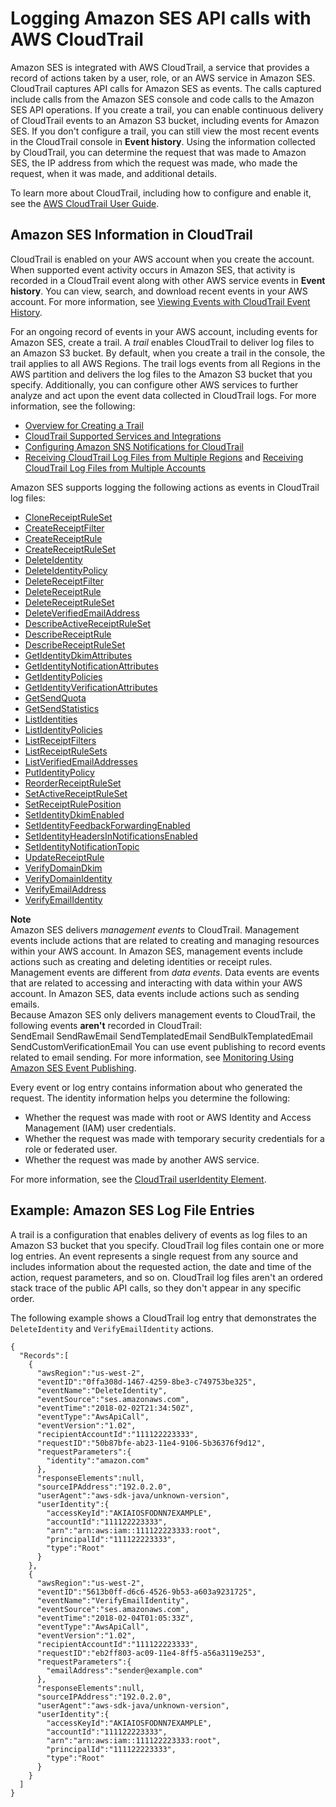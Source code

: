 # Logging Amazon SES API calls with AWS CloudTrail<a name="logging-using-cloudtrail"></a>

Amazon SES is integrated with AWS CloudTrail, a service that provides a record of actions taken by a user, role, or an AWS service in Amazon SES\. CloudTrail captures API calls for Amazon SES as events\. The calls captured include calls from the Amazon SES console and code calls to the Amazon SES API operations\. If you create a trail, you can enable continuous delivery of CloudTrail events to an Amazon S3 bucket, including events for Amazon SES\. If you don't configure a trail, you can still view the most recent events in the CloudTrail console in **Event history**\. Using the information collected by CloudTrail, you can determine the request that was made to Amazon SES, the IP address from which the request was made, who made the request, when it was made, and additional details\. 

To learn more about CloudTrail, including how to configure and enable it, see the [AWS CloudTrail User Guide](https://docs.aws.amazon.com/awscloudtrail/latest/userguide/)\.

## Amazon SES Information in CloudTrail<a name="service-name-info-in-cloudtrail"></a>

CloudTrail is enabled on your AWS account when you create the account\. When supported event activity occurs in Amazon SES, that activity is recorded in a CloudTrail event along with other AWS service events in **Event history**\. You can view, search, and download recent events in your AWS account\. For more information, see [Viewing Events with CloudTrail Event History](https://docs.aws.amazon.com/awscloudtrail/latest/userguide/view-cloudtrail-events.html)\. 

For an ongoing record of events in your AWS account, including events for Amazon SES, create a trail\. A *trail* enables CloudTrail to deliver log files to an Amazon S3 bucket\. By default, when you create a trail in the console, the trail applies to all AWS Regions\. The trail logs events from all Regions in the AWS partition and delivers the log files to the Amazon S3 bucket that you specify\. Additionally, you can configure other AWS services to further analyze and act upon the event data collected in CloudTrail logs\. For more information, see the following: 
+ [Overview for Creating a Trail](https://docs.aws.amazon.com/awscloudtrail/latest/userguide/cloudtrail-create-and-update-a-trail.html)
+ [CloudTrail Supported Services and Integrations](https://docs.aws.amazon.com/awscloudtrail/latest/userguide/cloudtrail-aws-service-specific-topics.html#cloudtrail-aws-service-specific-topics-integrations)
+ [Configuring Amazon SNS Notifications for CloudTrail](https://docs.aws.amazon.com/awscloudtrail/latest/userguide/getting_notifications_top_level.html)
+ [Receiving CloudTrail Log Files from Multiple Regions](https://docs.aws.amazon.com/awscloudtrail/latest/userguide/receive-cloudtrail-log-files-from-multiple-regions.html) and [Receiving CloudTrail Log Files from Multiple Accounts](https://docs.aws.amazon.com/awscloudtrail/latest/userguide/cloudtrail-receive-logs-from-multiple-accounts.html)

Amazon SES supports logging the following actions as events in CloudTrail log files:
+ [CloneReceiptRuleSet](https://docs.aws.amazon.com/ses/latest/APIReference/API_CloneReceiptRuleSet.html)
+ [CreateReceiptFilter](https://docs.aws.amazon.com/ses/latest/APIReference/API_CreateReceiptFilter.html)
+ [CreateReceiptRule](https://docs.aws.amazon.com/ses/latest/APIReference/API_CreateReceiptRule.html)
+ [CreateReceiptRuleSet](https://docs.aws.amazon.com/ses/latest/APIReference/API_CreateReceiptRuleSet.html)
+ [DeleteIdentity](https://docs.aws.amazon.com/ses/latest/APIReference/API_DeleteIdentity.html)
+ [DeleteIdentityPolicy](https://docs.aws.amazon.com/ses/latest/APIReference/API_DeleteIdentityPolicy.html)
+ [DeleteReceiptFilter](https://docs.aws.amazon.com/ses/latest/APIReference/API_DeleteReceiptFilter.html)
+ [DeleteReceiptRule](https://docs.aws.amazon.com/ses/latest/APIReference/API_DeleteReceiptRule.html)
+ [DeleteReceiptRuleSet](https://docs.aws.amazon.com/ses/latest/APIReference/API_DeleteReceiptRuleSet.html)
+ [DeleteVerifiedEmailAddress](https://docs.aws.amazon.com/ses/latest/APIReference/API_DeleteVerifiedEmailAddress.html)
+ [DescribeActiveReceiptRuleSet](https://docs.aws.amazon.com/ses/latest/APIReference/API_DescribeActiveReceiptRuleSet.html)
+ [DescribeReceiptRule](https://docs.aws.amazon.com/ses/latest/APIReference/API_DescribeReceiptRule.html)
+ [DescribeReceiptRuleSet](https://docs.aws.amazon.com/ses/latest/APIReference/API_DescribeReceiptRuleSet.html)
+ [GetIdentityDkimAttributes](https://docs.aws.amazon.com/ses/latest/APIReference/API_GetIdentityDkimAttributes.html)
+ [GetIdentityNotificationAttributes](https://docs.aws.amazon.com/ses/latest/APIReference/API_GetIdentityNotificationAttributes.html)
+ [GetIdentityPolicies](https://docs.aws.amazon.com/ses/latest/APIReference/API_GetIdentityPolicies.html)
+ [GetIdentityVerificationAttributes](https://docs.aws.amazon.com/ses/latest/APIReference/API_GetIdentityVerificationAttributes.html)
+ [GetSendQuota](https://docs.aws.amazon.com/ses/latest/APIReference/API_GetSendQuota.html)
+ [GetSendStatistics](https://docs.aws.amazon.com/ses/latest/APIReference/API_GetSendStatistics.html)
+ [ListIdentities](https://docs.aws.amazon.com/ses/latest/APIReference/API_ListIdentities.html)
+ [ListIdentityPolicies](https://docs.aws.amazon.com/ses/latest/APIReference/API_ListIdentityPolicies.html)
+ [ListReceiptFilters](https://docs.aws.amazon.com/ses/latest/APIReference/API_ListReceiptFilters.html)
+ [ListReceiptRuleSets](https://docs.aws.amazon.com/ses/latest/APIReference/API_ListReceiptRuleSets.html)
+ [ListVerifiedEmailAddresses](https://docs.aws.amazon.com/ses/latest/APIReference/API_ListVerifiedEmailAddresses.html)
+ [PutIdentityPolicy](https://docs.aws.amazon.com/ses/latest/APIReference/API_PutIdentityPolicy.html)
+ [ReorderReceiptRuleSet](https://docs.aws.amazon.com/ses/latest/APIReference/API_ReorderReceiptRuleSet.html)
+ [SetActiveReceiptRuleSet](https://docs.aws.amazon.com/ses/latest/APIReference/API_SetActiveReceiptRuleSet.html)
+ [SetReceiptRulePosition](https://docs.aws.amazon.com/ses/latest/APIReference/API_SetReceiptRulePosition.html)
+ [SetIdentityDkimEnabled](https://docs.aws.amazon.com/ses/latest/APIReference/API_SetIdentityDkimEnabled.html)
+ [SetIdentityFeedbackForwardingEnabled](https://docs.aws.amazon.com/ses/latest/APIReference/API_SetIdentityFeedbackForwardingEnabled.html)
+ [SetIdentityHeadersInNotificationsEnabled](https://docs.aws.amazon.com/ses/latest/APIReference/API_SetIdentityHeadersInNotificationsEnabled.html)
+ [SetIdentityNotificationTopic](https://docs.aws.amazon.com/ses/latest/APIReference/API_SetIdentityNotificationTopic.html)
+ [UpdateReceiptRule](https://docs.aws.amazon.com/ses/latest/APIReference/API_UpdateReceiptRule.html)
+ [VerifyDomainDkim](https://docs.aws.amazon.com/ses/latest/APIReference/API_VerifyDomainDkim.html)
+ [VerifyDomainIdentity](https://docs.aws.amazon.com/ses/latest/APIReference/API_VerifyDomainIdentity.html)
+ [VerifyEmailAddress](https://docs.aws.amazon.com/ses/latest/APIReference/API_VerifyEmailAddress.html)
+ [VerifyEmailIdentity](https://docs.aws.amazon.com/ses/latest/APIReference/API_VerifyEmailIdentity.html)

**Note**  
Amazon SES delivers *management events* to CloudTrail\. Management events include actions that are related to creating and managing resources within your AWS account\. In Amazon SES, management events include actions such as creating and deleting identities or receipt rules\.  
Management events are different from *data events*\. Data events are events that are related to accessing and interacting with data within your AWS account\. In Amazon SES, data events include actions such as sending emails\.  
Because Amazon SES only delivers management events to CloudTrail, the following events **aren't** recorded in CloudTrail:  
SendEmail
SendRawEmail
SendTemplatedEmail
SendBulkTemplatedEmail
SendCustomVerificationEmail
You can use event publishing to record events related to email sending\. For more information, see [Monitoring Using Amazon SES Event Publishing](monitor-using-event-publishing.md)\.

Every event or log entry contains information about who generated the request\. The identity information helps you determine the following: 
+ Whether the request was made with root or AWS Identity and Access Management \(IAM\) user credentials\.
+ Whether the request was made with temporary security credentials for a role or federated user\.
+ Whether the request was made by another AWS service\.

For more information, see the [CloudTrail userIdentity Element](https://docs.aws.amazon.com/awscloudtrail/latest/userguide/cloudtrail-event-reference-user-identity.html)\.

## Example: Amazon SES Log File Entries<a name="understanding-service-name-entries"></a>

 A trail is a configuration that enables delivery of events as log files to an Amazon S3 bucket that you specify\. CloudTrail log files contain one or more log entries\. An event represents a single request from any source and includes information about the requested action, the date and time of the action, request parameters, and so on\. CloudTrail log files aren't an ordered stack trace of the public API calls, so they don't appear in any specific order\.

The following example shows a CloudTrail log entry that demonstrates the `DeleteIdentity` and `VerifyEmailIdentity` actions\.

```
{
  "Records":[
    {
      "awsRegion":"us-west-2",
      "eventID":"0ffa308d-1467-4259-8be3-c749753be325",
      "eventName":"DeleteIdentity",
      "eventSource":"ses.amazonaws.com",
      "eventTime":"2018-02-02T21:34:50Z",
      "eventType":"AwsApiCall",
      "eventVersion":"1.02",
      "recipientAccountId":"111122223333",
      "requestID":"50b87bfe-ab23-11e4-9106-5b36376f9d12",
      "requestParameters":{
        "identity":"amazon.com"
      },
      "responseElements":null,
      "sourceIPAddress":"192.0.2.0",
      "userAgent":"aws-sdk-java/unknown-version",
      "userIdentity":{
        "accessKeyId":"AKIAIOSFODNN7EXAMPLE",
        "accountId":"111122223333",
        "arn":"arn:aws:iam::111122223333:root",
        "principalId":"111122223333",
        "type":"Root"
      }
    },
    {
      "awsRegion":"us-west-2",
      "eventID":"5613b0ff-d6c6-4526-9b53-a603a9231725",
      "eventName":"VerifyEmailIdentity",
      "eventSource":"ses.amazonaws.com",
      "eventTime":"2018-02-04T01:05:33Z",
      "eventType":"AwsApiCall",
      "eventVersion":"1.02",
      "recipientAccountId":"111122223333",
      "requestID":"eb2ff803-ac09-11e4-8ff5-a56a3119e253",
      "requestParameters":{
        "emailAddress":"sender@example.com"
      },
      "responseElements":null,
      "sourceIPAddress":"192.0.2.0",
      "userAgent":"aws-sdk-java/unknown-version",
      "userIdentity":{
        "accessKeyId":"AKIAIOSFODNN7EXAMPLE",
        "accountId":"111122223333",
        "arn":"arn:aws:iam::111122223333:root",
        "principalId":"111122223333",
        "type":"Root"
      }
    }
  ]
}
```